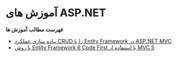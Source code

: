 # آموزش های ASP.NET

**فهرست مطالب آموزش ها**
 - [پیاده سازی عملکرد CRUD را با Entity Framework در ASP.NET MVC](https://github.com/mehdi-adham/ASP-NET-tutorials-fa-ir/tree/main/Implement%20CRUD%20Functionality%20with%20the%20Entity%20Framework%20in%20ASP.NET%20MVC)
 - [با روش Entity Framework 6 Code First با استفاده از MVC 5](https://github.com/mehdi-adham/ASP-NET-tutorials-fa-ir/tree/main/Get%20Started%20with%20Entity%20Framework%206%20Code%20First%20using%20MVC%205)


